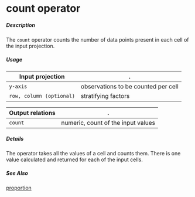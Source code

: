 # count operator

##### Description

The `count` operator counts the number of data points present in each cell of the input projection.

##### Usage

Input projection|.
---|---
`y-axis`                 | observations to be counted per cell
`row, column (optional)` | stratifying factors

Output relations|.
---|---
`count`          | numeric, count of the input values

##### Details

The operator takes all the values of a cell and counts them. There is one value calculated and returned for each of the input cells.

##### See Also

[proportion](https://github.com/tercen/proportion_operator)
